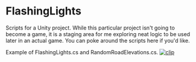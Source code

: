 # FlashingLights
Scripts for a Unity project. 
While this particular project isn't going to become a game, it is a staging area for me exploring neat logic to be used later in an actual game. 
You can poke around the scripts here if you'd like.

Example of FlashingLights.cs and RandomRoadElevations.cs.
[![clip](https://i.imgur.com/sWWdew1.png)](https://www.youtube.com/watch?v=6qoxhPN5TA0 "Clip")
